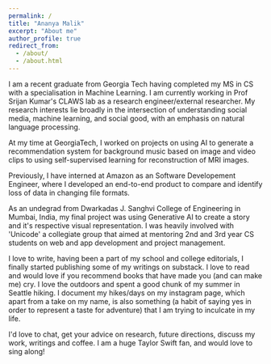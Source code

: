 ```yaml
---
permalink: /
title: "Ananya Malik"
excerpt: "About me"
author_profile: true
redirect_from: 
  - /about/
  - /about.html
---
```


I am a recent graduate from Georgia Tech having completed my MS in CS with a specialisation in Machine Learning. I am currently working in Prof Srijan Kumar's CLAWS lab as a research engineer/external researcher. My research interests lie broadly in the intersection of understanding social media, machine learning, and social good, with an emphasis on natural language processing.  

At my time at GeorgiaTech, I worked on projects on using AI to generate a recommendation system for background music based on image and video clips to using self-supervised learning for reconstruction of MRI images. 

Previously, I have interned at Amazon as an Software Developement Engineer, where I developed an end-to-end product to compare and identify loss of data in changing file formats. 

As an undegrad from Dwarkadas J. Sanghvi College of Engineering in Mumbai, India, my final project was using Generative AI to create a story and it's respective visual representation. I was heavily involved with 'Unicode' a collegiate group that aimed at mentoring 2nd and 3rd year CS students on web and app development and project management. 

I love to write, having been a part of my school and college editorials, I finally started publishing some of my writings on substack. I love to read and would love if you recommend books that have made you (and can make me) cry. I love the outdoors and spent a good chunk of my summer in Seattle hiking. I document my hikes/days on my instagram page, which apart from a take on my name, is also something (a habit of saying yes in order to represent a taste for adventure) that I am trying to inculcate in my life. 

I'd love to chat, get your advice on research, future directions, discuss my work, writings and coffee. I am a huge Taylor Swift fan, and would love to sing along! 